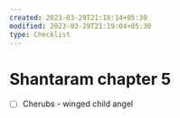 ```yaml
---
created: 2023-03-29T21:18:14+05:30
modified: 2023-03-29T21:19:04+05:30
type: Checklist
---
```


# Shantaram chapter 5

- [ ] Cherubs - winged child angel
